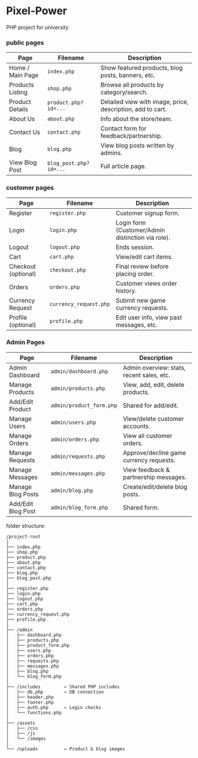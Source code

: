 # Pixel-Power
PHP project for university <br>
<h3>public pages</h3>


| Page             | Filename               | Description                                                |
| ---------------- | ---------------------- | ---------------------------------------------------------- |
| Home / Main Page | `index.php`            | Show featured products, blog posts, banners, etc.          |
| Products Listing | `shop.php`             | Browse all products by category/search.                    |
| Product Details  | `product.php?id=...`   | Detailed view with image, price, description, add to cart. |
| About Us         | `about.php`            | Info about the store/team.                                 |
| Contact Us       | `contact.php`          | Contact form for feedback/partnership.                     |
| Blog             | `blog.php`             | View blog posts written by admins.                         |
| View Blog Post   | `blog_post.php?id=...` | Full article page.                                         |

<h3>customer pages</h3>

| Page                | Filename               | Description                                       |
| ------------------- | ---------------------- | ------------------------------------------------- |
| Register            | `register.php`         | Customer signup form.                             |
| Login               | `login.php`            | Login form (Customer/Admin distinction via role). |
| Logout              | `logout.php`           | Ends session.                                     |
| Cart                | `cart.php`             | View/edit cart items.                             |
| Checkout (optional) | `checkout.php`         | Final review before placing order.                |
| Orders              | `orders.php`           | Customer views order history.                     |
| Currency Request    | `currency_request.php` | Submit new game currency requests.                |
| Profile (optional)  | `profile.php`          | Edit user info, view past messages, etc.          |

<h3>Admin Pages</h3>

| Page               | Filename                 | Description                               |
| ------------------ | ------------------------ | ----------------------------------------- |
| Admin Dashboard    | `admin/dashboard.php`    | Admin overview: stats, recent sales, etc. |
| Manage Products    | `admin/products.php`     | View, add, edit, delete products.         |
| Add/Edit Product   | `admin/product_form.php` | Shared for add/edit.                      |
| Manage Users       | `admin/users.php`        | View/delete customer accounts.            |
| Manage Orders      | `admin/orders.php`       | View all customer orders.                 |
| Manage Requests    | `admin/requests.php`     | Approve/decline game currency requests.   |
| Manage Messages    | `admin/messages.php`     | View feedback & partnership messages.     |
| Manage Blog Posts  | `admin/blog.php`         | Create/edit/delete blog posts.            |
| Add/Edit Blog Post | `admin/blog_form.php`    | Shared form.                              |

folder structure:
```
/project-root
│
├── index.php
├── shop.php
├── product.php
├── about.php
├── contact.php
├── blog.php
├── blog_post.php
│
├── register.php
├── login.php
├── logout.php
├── cart.php
├── orders.php
├── currency_request.php
├── profile.php
│
├── /admin
│   ├── dashboard.php
│   ├── products.php
│   ├── product_form.php
│   ├── users.php
│   ├── orders.php
│   ├── requests.php
│   ├── messages.php
│   ├── blog.php
│   └── blog_form.php
│
├── /includes         ← Shared PHP includes
│   ├── db.php        ← DB connection
│   ├── header.php
│   ├── footer.php
│   ├── auth.php      ← Login checks
│   └── functions.php
│
├── /assets
│   ├── /css
│   ├── /js
│   └── /images
│
└── /uploads          ← Product & blog images
```
